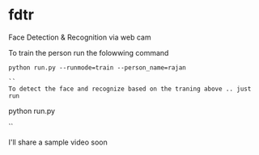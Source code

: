 # fdtr
Face Detection &amp; Recognition via web cam

To train the person run the folowwing command

```
python run.py --runmode=train --person_name=rajan 

``
To detect the face and recognize based on the traning above .. just run

```
python run.py  

``

I'll share a sample video soon 
